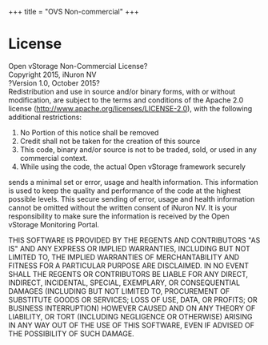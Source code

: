 +++
title = "OVS Non-commercial"
+++

# License

Open vStorage Non-Commercial License?  
Copyright 2015, iNuron NV  
?Version 1.0, October 2015?  
Redistribution and use in source and/or binary forms, with or without  
modification, are subject to the terms and conditions of the Apache 2.0  
license (http://www.apache.org/licenses/LICENSE-2.0), with the following additional  restrictions:  

1)	No Portion of this notice shall be removed  
2)	Credit shall not be taken for the creation of this source  
3)	This code, binary and/or source is not to be traded, sold, or used in any commercial context.  
4)	While using the code, the actual Open vStorage framework securely  

sends a minimal set or error, usage and health information. This
information is used to keep the quality and performance of the code
at the highest possible levels. This secure sending of error, usage and
health information cannot be omitted without the written consent of
iNuron NV. It is your responsibility to make sure the information is
received by the Open vStorage Monitoring Portal.  

THIS SOFTWARE IS PROVIDED BY THE REGENTS AND CONTRIBUTORS "AS IS"
AND ANY EXPRESS OR IMPLIED WARRANTIES, INCLUDING BUT NOT LIMITED TO,
THE IMPLIED WARRANTIES OF MERCHANTABILITY AND FITNESS FOR A
PARTICULAR PURPOSE ARE DISCLAIMED. IN NO EVENT SHALL THE REGENTS OR
CONTRIBUTORS BE LIABLE FOR ANY DIRECT, INDIRECT, INCIDENTAL,
SPECIAL, EXEMPLARY, OR CONSEQUENTIAL DAMAGES (INCLUDING BUT NOT
LIMITED TO, PROCUREMENT OF SUBSTITUTE GOODS OR SERVICES; LOSS OF USE,
DATA, OR PROFITS; OR BUSINESS INTERRUPTION) HOWEVER CAUSED AND ON
ANY THEORY OF LIABILITY, OR TORT (INCLUDING NEGLIGENCE OR OTHERWISE)
ARISING IN ANY WAY OUT OF THE USE OF THIS SOFTWARE, EVEN IF ADVISED
OF THE POSSIBILITY OF SUCH DAMAGE.
